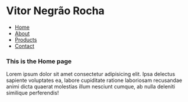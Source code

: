 <!DOCTYPE html>
<html>
<head>
   <meta charset="UTF-8">
   <meta http-equiv="X-UA-Compatible" content="IE=edge">
   <meta name="viewport" content="width=device-width, initial-scale=1.0">
   <title>My first website</title>
   <link rel="stylesheet" href="style.css">
</head>
<body>  
    
   <h1>Vitor Negrão Rocha</h1>

   <nav class="navbar"> 
       <ul>
         <li><a href="index.html">Home</a></li>
         <li><a href="about.html">About</a></li>
         <li><a href="products.html">Products</a></li>
         <li><a href="contact.html">Contact</a></li>
       </ul>
   </nav>


   <main>
      <h3>This is the Home page</h3>
      <p>Lorem ipsum dolor sit amet consectetur adipisicing elit. Ipsa delectus sapiente voluptates ea, labore cupiditate ratione laboriosam recusandae animi dicta quaerat molestias illum nesciunt cumque, ab nulla deleniti similique perferendis!</p>
   </main>
</body>
</html>
